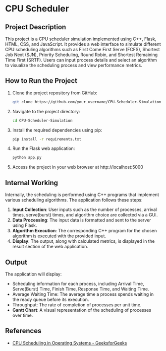 # CPU Scheduler 

## Project Description

This project is a CPU scheduler simulation implemented using C++, Flask, HTML, CSS, and JavaScript. It provides a web interface to simulate different CPU scheduling algorithms such as First Come First Serve (FCFS), Shortest Job Next (SJN), Priority Scheduling, Round Robin, and Shortest Remaining Time First (SRTF). Users can input process details and select an algorithm to visualize the scheduling process and view performance metrics.

## How to Run the Project

1. Clone the project repository from GitHub:

   ```bash
   git clone https://github.com/your_username/CPU-Scheduler-Simulation.git

2. Navigate to the project directory:

   ```bash
   cd CPU-Scheduler-Simulation

3. Install the required dependencies using pip:

   ```bash
   pip install -r requirements.txt
   
4. Run the Flask web application:

   ```bash
   python app.py

5. Access the project in your web browser at http://localhost:5000


## Internal Working

Internally, the scheduling is performed using C++ programs that implement various scheduling algorithms. The application follows these steps:

1. **Input Collection**: User inputs such as the number of processes, arrival times, serve(burst) times, and algorithm choice are collected via a GUI.
2. **Data Processing**: The input data is formatted and sent to the server using Flask.
3. **Algorithm Execution**: The corresponding C++ program for the chosen algorithm is executed with the provided input.
4. **Display**: The output, along with calculated metrics, is displayed in the result section of the web application.

## Output

The application will display:

- Scheduling information for each process, including Arrival Time, Serve(Burst) Time, Finish Time, Response Time, and Waiting Time.
- Average Waiting Time: The average time a process spends waiting in the ready queue before its execution.
- Throughput: The rate of completion of processes per unit time.
- **Gantt Chart**: A visual representation of the scheduling of processes over time.


## References

- [CPU Scheduling in Operating Systems - GeeksforGeeks](https://www.geeksforgeeks.org/cpu-scheduling-in-operating-systems/)
